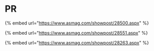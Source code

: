 # PR

{% embed url="https://www.asmag.com/showpost/28500.aspx" %}

{% embed url="https://www.asmag.com/showpost/28551.aspx" %}

{% embed url="https://www.asmag.com/showpost/28263.aspx" %}



